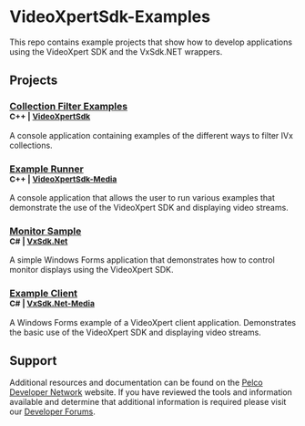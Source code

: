# VideoXpertSdk-Examples

This repo contains example projects that show how to develop applications using the VideoXpert SDK and the VxSdk.NET wrappers.

## Projects

### [Collection Filter Examples](/VideoXpertSdk-CollectionFilterExamples/)<br><sub>C++ | [VideoXpertSdk](https://github.com/pelcointegrations/VideoXpertSdk)</sub>
A console application containing examples of the different ways to filter IVx collections.

### [Example Runner](/VideoXpertSdk-ExampleRunner/)<br><sub>C++ | [VideoXpertSdk-Media](https://github.com/pelcointegrations/VideoXpertSdk-Media)</sub>
A console application that allows the user to run various examples that demonstrate the use of the VideoXpert SDK and displaying video streams.

### [Monitor Sample](/VxSdk.Net-MonitorSample/)<br><sub>C# | [VxSdk.Net](https://github.com/pelcointegrations/VxSdk.NET)</sub>
A simple Windows Forms application that demonstrates how to control monitor displays using the VideoXpert SDK.

### [Example Client](/VxSdk.Net-ExampleClient/)<br><sub>C# | [VxSdk.Net-Media](https://github.com/pelcointegrations/VxSdk.NET)</sub>
A Windows Forms example of a VideoXpert client application.  Demonstrates the basic use of the VideoXpert SDK and displaying video streams.

## Support

Additional resources and documentation can be found on the [Pelco Developer Network](http://pdn.pelco.com) website.  If you have reviewed the tools and information available and determine that additional information is required please visit our [Developer Forums](http://pdn.pelco.com/forum).
